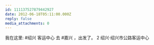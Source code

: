 ```yaml
---
id: 111137527879442927
date: 2012-06-18T05:11:00.000Z
reply: false
media_attachments: 0
---
```


我在这里: #绍兴 客运中心 去 #嘉兴 ，出发了。 2 绍兴·绍兴市公路客运中心 ​​​​

